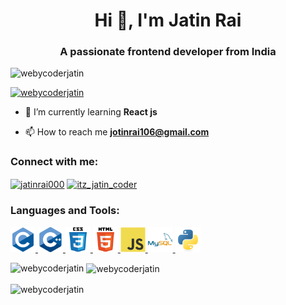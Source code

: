 <h1 align="center">Hi 👋, I'm Jatin Rai</h1>
<h3 align="center">A passionate frontend developer from India</h3>

<p align="left"> <img src="https://komarev.com/ghpvc/?username=webycoderjatin&label=Profile%20views&color=0e75b6&style=flat" alt="webycoderjatin" /> </p>

<p align="left"> <a href="https://github.com/ryo-ma/github-profile-trophy"><img src="https://github-profile-trophy.vercel.app/?username=webycoderjatin" alt="webycoderjatin" /></a> </p>

- 🌱 I’m currently learning **React js**

- 📫 How to reach me **jotinrai106@gmail.com**

<h3 align="left">Connect with me:</h3>
<p align="left">
<a href="https://linkedin.com/in/jatinrai000" target="blank"><img align="center" src="https://raw.githubusercontent.com/rahuldkjain/github-profile-readme-generator/master/src/images/icons/Social/linked-in-alt.svg" alt="jatinrai000" height="30" width="40" /></a>
<a href="https://instagram.com/itz_jatin_coder" target="blank"><img align="center" src="https://raw.githubusercontent.com/rahuldkjain/github-profile-readme-generator/master/src/images/icons/Social/instagram.svg" alt="itz_jatin_coder" height="30" width="40" /></a>
</p>

<h3 align="left">Languages and Tools:</h3>
<p align="left"> <a href="https://www.cprogramming.com/" target="_blank" rel="noreferrer"> <img src="https://raw.githubusercontent.com/devicons/devicon/master/icons/c/c-original.svg" alt="c" width="40" height="40"/> </a> <a href="https://www.w3schools.com/cpp/" target="_blank" rel="noreferrer"> <img src="https://raw.githubusercontent.com/devicons/devicon/master/icons/cplusplus/cplusplus-original.svg" alt="cplusplus" width="40" height="40"/> </a> <a href="https://www.w3schools.com/css/" target="_blank" rel="noreferrer"> <img src="https://raw.githubusercontent.com/devicons/devicon/master/icons/css3/css3-original-wordmark.svg" alt="css3" width="40" height="40"/> </a> <a href="https://www.w3.org/html/" target="_blank" rel="noreferrer"> <img src="https://raw.githubusercontent.com/devicons/devicon/master/icons/html5/html5-original-wordmark.svg" alt="html5" width="40" height="40"/> </a> <a href="https://developer.mozilla.org/en-US/docs/Web/JavaScript" target="_blank" rel="noreferrer"> <img src="https://raw.githubusercontent.com/devicons/devicon/master/icons/javascript/javascript-original.svg" alt="javascript" width="40" height="40"/> </a> <a href="https://www.mysql.com/" target="_blank" rel="noreferrer"> <img src="https://raw.githubusercontent.com/devicons/devicon/master/icons/mysql/mysql-original-wordmark.svg" alt="mysql" width="40" height="40"/> </a> <a href="https://www.python.org" target="_blank" rel="noreferrer"> <img src="https://raw.githubusercontent.com/devicons/devicon/master/icons/python/python-original.svg" alt="python" width="40" height="40"/> </a> </p>

<p><img align="left" src="https://github-readme-stats.vercel.app/api/top-langs?username=webycoderjatin&show_icons=true&locale=en&layout=compact" alt="webycoderjatin" /></p>

<p>&nbsp;<img align="center" src="https://github-readme-stats.vercel.app/api?username=webycoderjatin&show_icons=true&locale=en" alt="webycoderjatin" /></p>

<p><img align="center" src="https://github-readme-streak-stats.herokuapp.com/?user=webycoderjatin&" alt="webycoderjatin" /></p>
